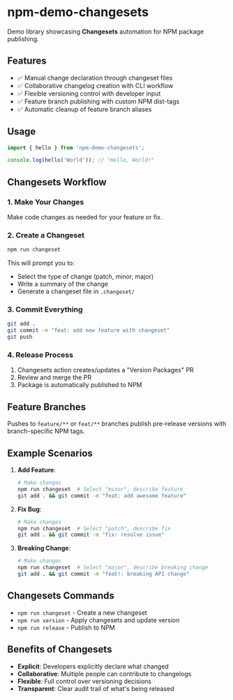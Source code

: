 # npm-demo-changesets

Demo library showcasing **Changesets** automation for NPM package publishing.

## Features

- ✅ Manual change declaration through changeset files
- ✅ Collaborative changelog creation with CLI workflow
- ✅ Flexible versioning control with developer input
- ✅ Feature branch publishing with custom NPM dist-tags
- ✅ Automatic cleanup of feature branch aliases

## Usage

```javascript
import { hello } from 'npm-demo-changesets';

console.log(hello('World')); // "Hello, World!"
```

## Changesets Workflow

### 1. Make Your Changes
Make code changes as needed for your feature or fix.

### 2. Create a Changeset
```bash
npm run changeset
```

This will prompt you to:
- Select the type of change (patch, minor, major)
- Write a summary of the change
- Generate a changeset file in `.changeset/`

### 3. Commit Everything
```bash
git add .
git commit -m "feat: add new feature with changeset"
git push
```

### 4. Release Process
1. Changesets action creates/updates a "Version Packages" PR
2. Review and merge the PR
3. Package is automatically published to NPM

## Feature Branches
Pushes to `feature/**` or `feat/**` branches publish pre-release versions with branch-specific NPM tags.

## Example Scenarios

1. **Add Feature**:
   ```bash
   # Make changes
   npm run changeset  # Select "minor", describe feature
   git add . && git commit -m "feat: add awesome feature"
   ```

2. **Fix Bug**:
   ```bash
   # Make changes
   npm run changeset  # Select "patch", describe fix
   git add . && git commit -m "fix: resolve issue"
   ```

3. **Breaking Change**:
   ```bash
   # Make changes
   npm run changeset  # Select "major", describe breaking change
   git add . && git commit -m "feat!: breaking API change"
   ```

## Changesets Commands

- `npm run changeset` - Create a new changeset
- `npm run version` - Apply changesets and update version
- `npm run release` - Publish to NPM

## Benefits of Changesets

- **Explicit**: Developers explicitly declare what changed
- **Collaborative**: Multiple people can contribute to changelogs
- **Flexible**: Full control over versioning decisions
- **Transparent**: Clear audit trail of what's being released